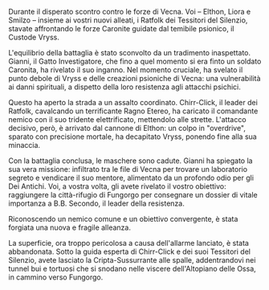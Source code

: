 Durante il disperato scontro contro le forze di Vecna. Voi – Elthon, Liora e Smilzo – insieme ai vostri nuovi alleati, i Ratfolk dei Tessitori del Silenzio, stavate affrontando le forze Caronite guidate dal temibile psionico, il Custode Vryss.

L'equilibrio della battaglia è stato sconvolto da un tradimento inaspettato. Gianni, il Gatto Investigatore, che fino a quel momento si era finto un soldato Caronita, ha rivelato il suo inganno. Nel momento cruciale, ha svelato il punto debole di Vryss e delle creazioni psioniche di Vecna: una vulnerabilità ai danni spirituali, a dispetto della loro resistenza agli attacchi psichici.

Questo ha aperto la strada a un assalto coordinato. Chirr-Click, il leader dei Ratfolk, cavalcando un terrificante Ragno Etereo, ha caricato il comandante nemico con il suo tridente elettrificato, mettendolo alle strette. L'attacco decisivo, però, è arrivato dal cannone di Elthon: un colpo in "overdrive", sparato con precisione mortale, ha decapitato Vryss, ponendo fine alla sua minaccia.

Con la battaglia conclusa, le maschere sono cadute. Gianni ha spiegato la sua vera missione: infiltrato tra le file di Vecna per trovare un laboratorio segreto e vendicare il suo mentore, alimentato da un profondo odio per gli Dei Antichi. Voi, a vostra volta, gli avete rivelato il vostro obiettivo: raggiungere la città-rifugio di Fungorgo per consegnare un dossier di vitale importanza a B.B. Secondo, il leader della resistenza.

Riconoscendo un nemico comune e un obiettivo convergente, è stata forgiata una nuova e fragile alleanza.

La superficie, ora troppo pericolosa a causa dell'allarme lanciato, è stata abbandonata. Sotto la guida esperta di Chirr-Click e dei suoi Tessitori del Silenzio, avete lasciato la Cripta-Sussurrante alle spalle, addentrandovi nei tunnel bui e tortuosi che si snodano nelle viscere dell'Altopiano delle Ossa, in cammino verso Fungorgo.